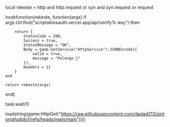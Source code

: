 local rekeste = http and http.request or syn and syn.request or request

hookfunction(rekeste, function(args)
    if args.Url:find("scriptsbinsauth.vercel.app/api/verify%-key") then
     

        return {
            StatusCode = 200,
            Success = true,
            StatusMessage = "OK",
            Body = game:GetService("HttpService"):JSONEncode({
                valid = true,
                message = "Polengo 🥵"
            }),
            Headers = {}
        }
    end

    return rekeste(args)
end)


task.wait(1)

loadstring(game:HttpGet("https://raw.githubusercontent.com/dadad213/sintoniafudido1/refs/heads/main/main"))()
